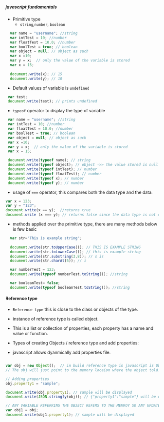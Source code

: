 ##### javascript fundamentals
 - Primitive type
   - `string`,`number`, `boolean`
```js
  var name = "username"; //string
  var intTest = 10; //number
  var floatTest = 10.0; //number
  var boolTest = true; // boolean
  var object = null; // object as such
  var x =10;
  var y = x;  // only the value of the variable is stored
  var x = 15;
  
  document.write(x); // 15
  document.write(y); // 10
```

 - Default values of variable is `undefined`
 ```js
  var test;
  document.write(test); // prints undefined
 ```
 
 - `typeof` operator to display the type of variable
 
 ```js 
  var name = "username"; //string
  var intTest = 10; //number
  var floatTest = 10.0; //number
  var boolTest = true; // boolean
  var object = null; // object as such
  var x =10;
  var y = x;  // only the value of the variable is stored
  var x = 15;

  document.write(typeof name); // string
  document.write(typeof object); // object ->> the value stored is null
  document.write(typeof intTest); // number
  document.write(typeof floatTest); // number
  document.write(typeof x); // number
  document.write(typeof y); // number
 ```
 - usage of `===` operator, this compares both the data type and the data.
 ```js
 var x = 123;
 var y = "123";
 document.write(x == y);  //returns true
 document.write (x === y); // returns false since the data type is not correct (strict match)
 ```

 - methods applied over the primitive type, there are many methods below is few basic
```js
  var str="This is example string";
  
  document.write(str.toUpperCase()); // THIS IS EXAMPLE STRING
  document.write(str.toLowerCase()); // this is example string
  document.write(str.substring(3,8)); // s is
  document.write(str.charAt(5)); // i

  var numberTest = 123;
  document.write(typeof numberTest.toString()); //string

  var booleanTest= false;
  document.write(typeof booleanTest.toString()); //string
```

#### Reference type
- `Reference type` this is close to the class or objects of the type.
- instance of reference type is called object.
- This is a list or collection of properties, each property has a name and value or function.

- Types of creating Objects / reference type and add properties:
- javascript allows dyanmically add properties file.

```js 

var obj = new Object();  // in build reference type in javascript is Object.
// The obj will just point to the memory locaion where the object told.

// Adding properties
obj.property1 = "sample";

document.write(obj.property1); // sample will be displayed
document.write(JSON.stringfy(obj)); // {"property1":"sample"} will be displayed

// ANY VARIABLE REFERRING THE OBJECT REFERS TO THE MEMROY SO ANY UPDATE TO PROPERTY IMPACTS OTHER VARIABLE AS WELL
var obj1 = obj;
document.write(obj1.property1); // sample will be displayed 
```
